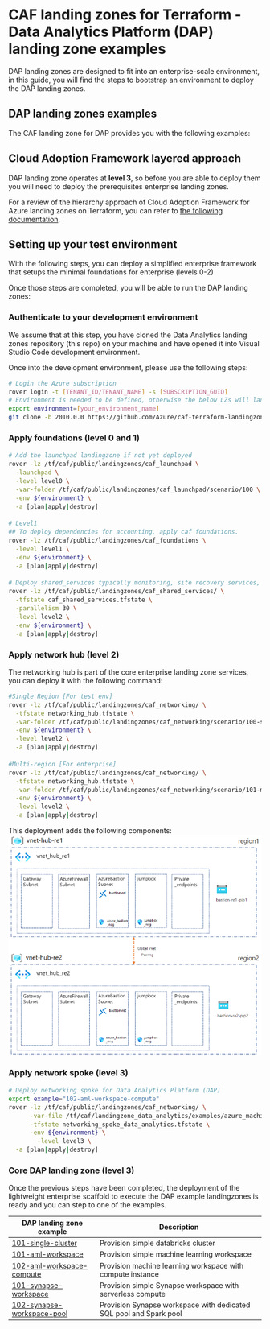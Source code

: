 # CAF landing zones for Terraform - Data Analytics Platform (DAP) landing zone examples

DAP landing zones are designed to fit into an enterprise-scale environment, in this guide, you will find the steps to bootstrap an environment to deploy the DAP landing zones.

## DAP landing zones examples

The CAF landing zone for DAP provides you with the following examples:

## Cloud Adoption Framework layered approach

DAP landing zone operates at **level 3**, so before you are able to deploy them you will need to deploy the prerequisites enterprise landing zones.

For a review of the hierarchy approach of Cloud Adoption Framework for Azure landing zones on Terraform, you can refer to [the following documentation](https://github.com/Azure/caf-terraform-landingzones/blob/master/documentation/code_architecture/hierarchy.md).

## Setting up your test environment

With the following steps, you can deploy a simplified enterprise framework that setups the minimal foundations for enterprise (levels 0-2)

Once those steps are completed, you will be able to run the DAP landing zones:

### Authenticate to your development environment

We assume that at this step, you have cloned the Data Analytics landing zones repository (this repo) on your machine and have opened it into Visual Studio Code development environment.

Once into the development environment, please use the following steps:

```bash
# Login the Azure subscription
rover login -t [TENANT_ID/TENANT_NAME] -s [SUBSCRIPTION_GUID]
# Environment is needed to be defined, otherwise the below LZs will land into sandpit which someone else is working on
export environment=[your_environment_name]
git clone -b 2010.0.0 https://github.com/Azure/caf-terraform-landingzones.git /tf/caf/public

```

### Apply foundations (level 0 and 1)

```bash
# Add the launchpad landingzone if not yet deployed
rover -lz /tf/caf/public/landingzones/caf_launchpad \
  -launchpad \
  -level level0 \
  -var-folder /tf/caf/public/landingzones/caf_launchpad/scenario/100 \
  -env ${environment} \
  -a [plan|apply|destroy]

# Level1
## To deploy dependencies for accounting, apply caf foundations.
rover -lz /tf/caf/public/landingzones/caf_foundations \
  -level level1 \
  -env ${environment} \
  -a [plan|apply|destroy]

# Deploy shared_services typically monitoring, site recovery services, azure image gallery. In this example we dont deploy anything but it will expose the Terraform state to level 3 landing zones, so is required.
rover -lz /tf/caf/public/landingzones/caf_shared_services/ \
  -tfstate caf_shared_services.tfstate \
  -parallelism 30 \
  -level level2 \
  -env ${environment} \
  -a [plan|apply|destroy]
```

### Apply network hub (level 2)

The networking hub is part of the core enterprise landing zone services, you can deploy it with the following command:

```bash
#Single Region [For test env]
rover -lz /tf/caf/public/landingzones/caf_networking/ \
  -tfstate networking_hub.tfstate \
  -var-folder /tf/caf/public/landingzones/caf_networking/scenario/100-single-region-hub \
  -env ${environment} \
  -level level2 \
  -a [plan|apply|destroy]

#Multi-region [For enterprise]
rover -lz /tf/caf/public/landingzones/caf_networking/ \
  -tfstate networking_hub.tfstate \
  -var-folder /tf/caf/public/landingzones/caf_networking/scenario/101-multi-region-hub \
  -env ${environment} \
  -level level2 \
  -a [plan|apply|destroy]
```

This deployment adds the following components:
![caf_layers](https://raw.githubusercontent.com/aztfmod/landingzone_aks/master/_pictures/examples/101-multi-region-hub.png)

### Apply network spoke (level 3)

```bash
# Deploy networking spoke for Data Analytics Platform (DAP)
export example="102-aml-workspace-compute"
rover -lz /tf/caf/public/landingzones/caf_networking/ \
      -var-file /tf/caf/landingzone_data_analytics/examples/azure_machine_learning/${example}/networking_spoke.tfvars \
      -tfstate networking_spoke_data_analytics.tfstate \
      -env ${environment} \
	    -level level3 \
  -a [plan|apply|destroy]
```

### Core DAP landing zone (level 3)

Once the previous steps have been completed, the deployment of the lightweight enterprise scaffold to execute the DAP example landingzones is ready and you can step to one of the examples.

| DAP landing zone example                                                                          | Description                                                |
|---------------------------------------------------------------------------------------------------|------------------------------------------------------------|
| [101-single-cluster](./databricks/101-simple-cluster)| Provision simple databricks cluster |
| [101-aml-workspace](./machine_learning/101-aml-workspace)| Provision simple machine learning workspace |
| [102-aml-workspace-compute](./machine_learning/102-aml-workspace-compute)| Provision machine learning workspace with compute instance                   |
| [101-synapse-workspace](./synapse_analytics/101-synapse-workspace)| Provision simple Synapse workspace with serverless compute |
| [102-synapse-workspace-pool](./synapse_analytics/102-synapse-workspace-pool)| Provision Synapse workspace with dedicated SQL pool and Spark pool |


